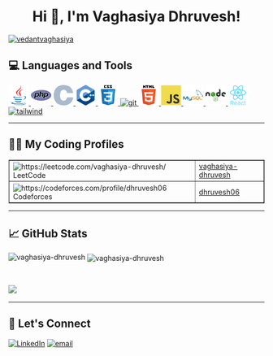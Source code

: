 <html>
  <body>
    <h1 align="center">Hi 👋, I'm Vaghasiya Dhruvesh!</h1>
<p align="left"> <a href="https://github.com/ryo-ma/github-profile-trophy"><img src="https://github-profile-trophy.vercel.app/?username=vedantvaghasiya" alt="vedantvaghasiya" /></a> </p>


## 💻 Languages and Tools
<p align="left">
   <!-- Java -->
  <a href="https://www.java.com/" target="_blank" rel="noreferrer">
    <img src="https://raw.githubusercontent.com/devicons/devicon/master/icons/java/java-original.svg" alt="java" width="40" height="40"/>
  </a>
  
  <!-- PHP -->
  <a href="https://www.php.net/" target="_blank" rel="noreferrer">
    <img src="https://raw.githubusercontent.com/devicons/devicon/master/icons/php/php-original.svg" alt="php" width="40" height="40"/>
  </a>

  <!-- C -->
  <a href="https://www.cprogramming.com/" target="_blank" rel="noreferrer">
    <img src="https://raw.githubusercontent.com/devicons/devicon/master/icons/c/c-original.svg" alt="c" width="40" height="40"/>
  </a>

  <!-- C++ -->
  <a href="https://www.w3schools.com/cpp/" target="_blank" rel="noreferrer">
    <img src="https://raw.githubusercontent.com/devicons/devicon/master/icons/cplusplus/cplusplus-original.svg" alt="cplusplus" width="40" height="40"/>
  </a>

  <!-- CSS3 -->
  <a href="https://www.w3schools.com/css/" target="_blank" rel="noreferrer">
    <img src="https://raw.githubusercontent.com/devicons/devicon/master/icons/css3/css3-original-wordmark.svg" alt="css3" width="40" height="40"/>
  </a>

  <!-- Git -->
  <a href="https://git-scm.com/" target="_blank" rel="noreferrer">
    <img src="https://www.vectorlogo.zone/logos/git-scm/git-scm-icon.svg" alt="git" width="40" height="40"/>
  </a>

  <!-- HTML5 -->
  <a href="https://www.w3.org/html/" target="_blank" rel="noreferrer">
    <img src="https://raw.githubusercontent.com/devicons/devicon/master/icons/html5/html5-original-wordmark.svg" alt="html5" width="40" height="40"/>
  </a>

  <!-- JavaScript -->
  <a href="https://developer.mozilla.org/en-US/docs/Web/JavaScript" target="_blank" rel="noreferrer">
    <img src="https://raw.githubusercontent.com/devicons/devicon/master/icons/javascript/javascript-original.svg" alt="javascript" width="40" height="40"/>
  </a>

  <!-- MySQL -->
  <a href="https://www.mysql.com/" target="_blank" rel="noreferrer">
    <img src="https://raw.githubusercontent.com/devicons/devicon/master/icons/mysql/mysql-original-wordmark.svg" alt="mysql" width="40" height="40"/>
  </a>

  <!-- Nodejs -->
  <a href="https://nodejs.org" target="_blank" rel="noreferrer">
    <img src="https://raw.githubusercontent.com/devicons/devicon/master/icons/nodejs/nodejs-original-wordmark.svg" alt="nodejs" width="40" height="40"/>
  </a>

  <!-- ReactJs -->
  <a href="https://reactjs.org/" target="_blank" rel="noreferrer">
    <img src="https://raw.githubusercontent.com/devicons/devicon/master/icons/react/react-original-wordmark.svg" alt="react" width="40" height="40"/>
  </a>

  <!-- Tailwind -->
  <a href="https://tailwindcss.com/" target="_blank" rel="noreferrer">
    <img src="https://www.vectorlogo.zone/logos/tailwindcss/tailwindcss-icon.svg" alt="tailwind" width="40" height="40"/>
  </a>
</p>


---

## 🧑‍💻 My Coding Profiles

<table border="1">
  <tr>
    <td><img align="center" src="https://raw.githubusercontent.com/rahuldkjain/github-profile-readme-generator/master/src/images/icons/Social/leet-code.svg" alt="https://leetcode.com/vaghasiya-dhruvesh/" height="30" width="40" />LeetCode</td>
    <td><a href="https://leetcode.com/vaghasiya-dhruvesh/"> vaghasiya-dhruvesh</a></td>
  </tr>
  
  <tr>
    <td><img align="center" src="https://raw.githubusercontent.com/rahuldkjain/github-profile-readme-generator/master/src/images/icons/Social/codeforces.svg" alt="https://codeforces.com/profile/dhruvesh06" height="30" width="40" />Codeforces</td>
    <td><a href="https://codeforces.com/profile/dhruvesh06">dhruvesh06</a></td>
  </tr>

  </table>


---
## 📈 GitHub Stats

<p><img align="left" src="https://github-readme-stats.vercel.app/api/top-langs?username=vaghasiya-dhruvesh&show_icons=true&locale=en&layout=compact" alt="vaghasiya-dhruvesh" /></p>

<p>&nbsp;<img align="center" src="https://github-readme-stats.vercel.app/api?username=vaghasiya-dhruvesh&show_icons=true&locale=en" alt="vaghasiya-dhruvesh" /></p> <br/>

![](https://nirzak-streak-stats.vercel.app/?user=vaghasiya-dhruvesh&theme=default&hide_border=false)<br/>


---

## 🤝 Let's Connect

[![LinkedIn](https://img.shields.io/badge/LinkedIn-%230077B5.svg?logo=linkedin&logoColor=white)](https://www.linkedin.com/in/vaghasiya-dhruvesh/) [![email](https://img.shields.io/badge/Email-D14836?logo=gmail&logoColor=white)](mailto:vaghasiyadhruvesh@gmail.com)



  </body>
</html>
